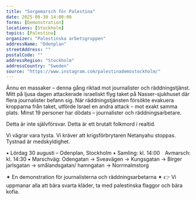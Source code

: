 ```yaml
---
title: "Sorgemarsch för Palestina"
date: 2025-08-30 14:00:00
forms: [Demonstration]
locations: [Stockholm]
topics: [Palestina]
organizer: "Palestinska arbetsgruppen"
addressName: "Odenplan"
streetAddress: ""
postalCode: ""
addressRegion: "Stockholm"
addressCountry: "Sweden"
source: "https://www.instagram.com/palestinademostockholm/"
---
```

Ännu en massaker – denna gång riktad mot journalister och räddningstjänst.
Mitt på ljusa dagen attackerade israeliskt flyg taket på Nasser-sjukhuset där flera journalister befann sig.
När räddningstjänsten försökte evakuera kropparna från taket, utförde Israel en andra attack – mot exakt samma plats.
Minst 19 personer har dödats – journalister och räddningsarbetare.

Detta är inte självförsvar.
Detta är ett brutalt folkmord i realtid.

Vi vägrar vara tysta. Vi kräver att krigsförbrytaren Netanyahu stoppas.
Tystnad är medskyldighet.

▪️ Lördag 30 augusti – Odenplan, Stockholm
▪️ Samling: kl. 14:00 Avmarsch: kl. 14:30
▪️ Marschväg: Odengatan → Sveavägen → Kungsgatan → Birger jarlsgatan → smålandsgatan/ hamngatan → Norrmalmstorg

✦ En demonstration för journalisterna och räddningsarbetarna ✦
👉 Vi uppmanar alla att bära svarta kläder, ta med palestinska flaggor och bära kofia.